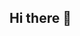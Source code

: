 ## Hi there 👋


<!--
#**Marswap/marswap** is a multichain bridge portal to swap TON and Jetton tokens for ETH, ERC20, BTC and BRC20 tokens and vice versa.It's currently under active development. 

##Block Structure of Marswap Interblockchain Transactions:  ![Block Structure Diagram drawio](https://github.com/user-attachments/assets/2d6ac132-7f8d-41f6-8d73-69afad99b822)

 
 ###Interblockchain Relayer of Marswap: ![Marswap IBC Relayer Diagram drawio](https://github.com/user-attachments/assets/17f61ca5-6f28-424f-8254-a57d733096a6)



- 📫 How to reach us: quasicoder@protonmail.com 

